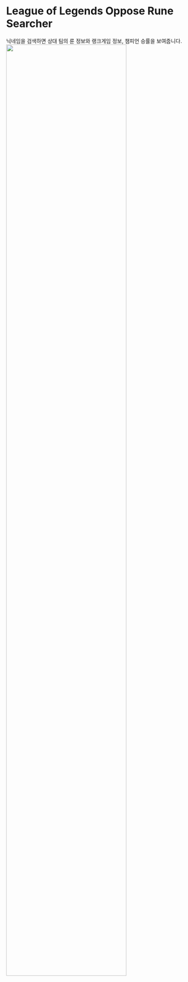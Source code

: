 # League of Legends Oppose Rune Searcher

닉네임을 검색하면 상대 팀의 룬 정보와 랭크게임 정보, 챔피언 승률을 보여줍니다.
<img width="80%" src = "https://user-images.githubusercontent.com/78287136/151167706-4608d502-4be3-4d69-92d0-302e7f6c26a1.png">
